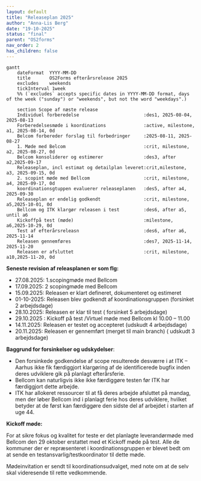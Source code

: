 ```yaml
---
layout: default
title: "Releaseplan 2025"
author: "Anna-Lis Berg"
date: "19-10-2025"
status: "final"
parent: "OS2forms"
nav_order: 2
has_children: false
---
```


```mermaid
gantt
    dateFormat  YYYY-MM-DD
    title       OS2Forms efterårsrelease 2025
    excludes    weekends
    tickInterval 1week
    %% (`excludes` accepts specific dates in YYYY-MM-DD format, days of the week ("sunday") or "weekends", but not the word "weekdays".)

    section Scope af næste release
    Individuel forberedelse                        :des1, 2025-08-04, 2025-08-13
    Forberedelsesmøde i koordinations              :active, milestone, a1, 2025-08-14, 0d
    Belcom forbereder forslag til forbedringer     :2025-08-11, 2025-08-27
    1. Møde med Belcom                             :crit, milestone, a2, 2025-08-27, 0d
    Belcom konsoliderer og estimerer               :des3, after a2,2025-09-17
    Releaseplan, incl estimat og detailplan leveret:crit,milestone, a3, 2025-09-15, 0d
    2. scopint møde med Bellcom                    :crit, milestone, a4, 2025-09-17, 0d
    koordinationsgtuppen evaluerer releaseplanen   :des5, after a4, 2025-09-30
    Releaseplan er endelig godkendt                :crit, milestone, a5,2025-10-01, 0d
    Bellcom og ITK klargør releasen i test         :des6, after a5, until a6
    Kickoffpå test (møde)                          :milestone, a6,2025-10-29, 0d
    Test af efterårsreleasn                        :des6, after a6, 2025-11-14
    Releasen gennemføres                           :des7, 2025-11-14, 2025-11-20
    Releasen er afsluttet                          :crit, milestone, a10,2025-11-20, 0d

```
**Seneste revision af releasplanen er som flg:**
- 27.08.2025: 1.scopingmøde med Bellcom
- 17.09.2025: 2 scopingmøde med Bellcom 
- 15.09.2025: Releasen er klart defineret, dokumenteret og estimeret
- 01-10-2025:  Releasen blev  godkendt af koordinationsgruppen  (forsinket 2 arbejdsdage)
- 28.10.2025: Releasen er klar til test ( forsinket 5 arbejdsdage)
- 29.10.2025 : Kickoff på test /Virtuel møde med Bellcom kl 10.00 – 11.00
- 14.11.2025: Releasen er testet og accepteret (udskudt 4 arbejdsdage)
- 20.11.2025: Releasen er gennemført (merget til main branch)  ( udskudt 3 arbejdsdage)

**Baggrund for forsinkelser og udskydelser**:

- Den forsinkede godkendelse af scope resulterede desværre i at ITK – Aarhus ikke fik færdiggjort klargøring af de identificerede bugfix inden deres udviklere gik på planlagt efterårsferie.
- Bellcom kan naturligvis ikke ikke færdiggøre testen før ITK har færdiggjort dette arbejde.
- ITK har  allokeret ressourcer til at få deres arbejde afsluttet på mandag, men der løber Bellcom ind i planlagt ferie hos deres udviklere, hvilket betyder at de først kan færdiggøre den sidste del af arbejdet i starten af uge 44. 

**Kickoff møde:**

For at sikre fokus og kvalitet for teste er det planlagte leverandørmøde med Bellcom den 29 oktober erstattet med et Kickoff møde på test.
Alle de kommuner der er repræsenteret i koordinationsgruppen er blevet bedt om at sende en testansvarlig/testkoordinator til dette møde. 

Mødeinvitation er sendt til koordinationsudvalget, med note om at de selv skal videresende til rette vedkommende. 

